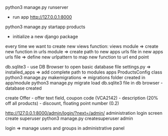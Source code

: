 

python3 manage.py runserver
- run app
http://127.0.0.1:8000


python3 manage.py startapp products
- initialize a new django package


every time we want to create new views function:
views module => create new function
in urls module => create path to new apps urls file
in new apps urls file => define new urlpattern to map new function to url end point

db.sqlite3 - use DB Browser to open
basic database file
settings.py => installed_apps => add complete path to modules apps ProductsConfig class
python3 manage.py makemigrations
=> migrations folder created in app/module
python3 manage.py migrate
load db.sqlite3 file in db browser - database created


create Offer
    - offer text field, coupon code (VCA2142)
    - description (20% off all products)
    - discount, floating point number (0.2)


http://127.0.0.1:8000/admin/login/?next=/admin/
administration login screen
create superuser
python3 manage.py createsuperuser
admin

login => manage users and groups in administrative panel

